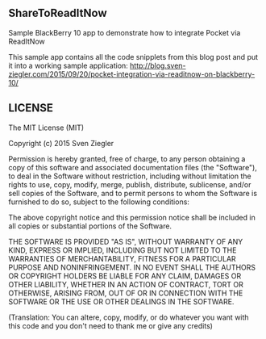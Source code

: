 ShareToReadItNow
--------------
Sample BlackBerry 10 app to demonstrate how to integrate Pocket via ReadItNow

This sample app contains all the code snipplets from this blog post and put it into a working sample application:
http://blog.sven-ziegler.com/2015/09/20/pocket-integration-via-readitnow-on-blackberry-10/


LICENSE
--------------
The MIT License (MIT)

Copyright (c) 2015 Sven Ziegler

Permission is hereby granted, free of charge, to any person obtaining a copy of this software and associated documentation files (the "Software"), to deal in the Software without restriction, including without limitation the rights to use, copy, modify, merge, publish, distribute, sublicense, and/or sell copies of the Software, and to permit persons to whom the Software is furnished to do so, subject to the following conditions:

The above copyright notice and this permission notice shall be included in all copies or substantial portions of the Software.

THE SOFTWARE IS PROVIDED "AS IS", WITHOUT WARRANTY OF ANY KIND, EXPRESS OR IMPLIED, INCLUDING BUT NOT LIMITED TO THE WARRANTIES OF MERCHANTABILITY, FITNESS FOR A PARTICULAR PURPOSE AND NONINFRINGEMENT. IN NO EVENT SHALL THE AUTHORS OR COPYRIGHT HOLDERS BE LIABLE FOR ANY CLAIM, DAMAGES OR OTHER LIABILITY, WHETHER IN AN ACTION OF CONTRACT, TORT OR OTHERWISE, ARISING FROM, OUT OF OR IN CONNECTION WITH THE SOFTWARE OR THE USE OR OTHER DEALINGS IN THE SOFTWARE.


(Translation: You can altere, copy, modify, or do whatever you want with this code and you don't need to thank me or give any credits)
